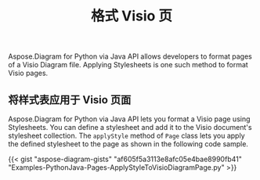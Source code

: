 ﻿---
title: 格式 Visio 页
type: docs
weight: 40
url: /zh/python-java/format-visio-pages/
---
Aspose.Diagram for Python via Java API allows developers to format pages of a Visio Diagram file. Applying Stylesheets is one such method to format Visio pages.

## **将样式表应用于 Visio 页面**
Aspose.Diagram for Python via Java API lets you format a Visio page using Stylesheets. You can define a stylesheet and add it to the Visio document's stylesheet collection. The `applyStyle` method of `Page` class lets you apply the defined stylesheet to the page as shown in the following code sample.

{{< gist "aspose-diagram-gists" "af605f5a3113e8afc05e4bae8990fb41" "Examples-PythonJava-Pages-ApplyStyleToVisioDiagramPage.py" >}}
